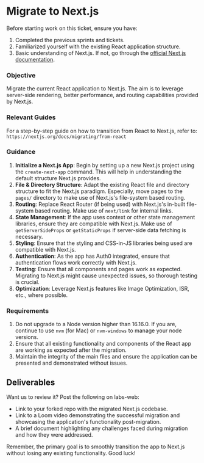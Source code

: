 # Migrate to Next.js

Before starting work on this ticket, ensure you have:

1. Completed the previous sprints and tickets.
2. Familiarized yourself with the existing React application structure.
3. Basic understanding of Next.js. If not, go through the [official Next.js documentation](https://nextjs.org/docs/getting-started).

### Objective

Migrate the current React application to Next.js. The aim is to leverage server-side rendering, better performance, and routing capabilities provided by Next.js.

### Relevant Guides

For a step-by-step guide on how to transition from React to Next.js, refer to: `https://nextjs.org/docs/migrating/from-react`

### Guidance

1. **Initialize a Next.js App**: Begin by setting up a new Next.js project using the `create-next-app` command. This will help in understanding the default structure Next.js provides.
2. **File & Directory Structure**: Adapt the existing React file and directory structure to fit the Next.js paradigm. Especially, move pages to the `pages/` directory to make use of Next.js's file-system based routing.
3. **Routing**: Replace React Router (if being used) with Next.js's in-built file-system based routing. Make use of `next/link` for internal links.
4. **State Management**: If the app uses context or other state management libraries, ensure they are compatible with Next.js. Make use of `getServerSideProps` or `getStaticProps` if server-side data fetching is necessary.
5. **Styling**: Ensure that the styling and CSS-in-JS libraries being used are compatible with Next.js.
6. **Authentication**: As the app has Auth0 integrated, ensure that authentication flows work correctly with Next.js.
7. **Testing**: Ensure that all components and pages work as expected. Migrating to Next.js might cause unexpected issues, so thorough testing is crucial.
8. **Optimization**: Leverage Next.js features like Image Optimization, ISR, etc., where possible.

### Requirements

1. Do not upgrade to a Node version higher than 16.16.0. If you are, continue to use `nvm` (for Mac) or `nvm-windows` to manage your node versions.
2. Ensure that all existing functionality and components of the React app are working as expected after the migration.
3. Maintain the integrity of the main files and ensure the application can be presented and demonstrated without issues.

## Deliverables 

Want us to review it? Post the following on labs-web:

- Link to your forked repo with the migrated Next.js codebase.
- Link to a Loom video demonstrating the successful migration and showcasing the application's functionality post-migration.
- A brief document highlighting any challenges faced during migration and how they were addressed.

Remember, the primary goal is to smoothly transition the app to Next.js without losing any existing functionality. Good luck!

